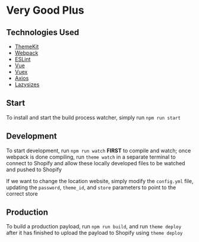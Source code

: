 # Very Good Plus

## Technologies Used

- [ThemeKit](https://shopify.github.io/themekit/#use-a-new-theme)
- [Webpack](https://webpack.js.org/)
- [ESLint](https://eslint.org/)
- [Vue](https://vuejs.org/)
- [Vuex](https://vuex.vuejs.org/guide/)
- [Axios](https://www.npmjs.com/package/axios)
- [Lazysizes](https://github.com/aFarkas/lazysizes)

## Start

To install and start the build process watcher, simply run `npm run start`

## Development

To start development, run `npm run watch` **FIRST** to compile and watch; once webpack is done compiling, run `theme watch` in a separate terminal to connect to Shopify and allow these locally developed files to be watched and pushed to Shopify

If we want to change the location website, simply modify the `config.yml` file, updating the `password`, `theme_id`, and `store` parameters to point to the correct store

## Production

To build a production payload, run `npm run build`, and run `theme deploy` after it has finished to upload the payload to Shopify using `theme deploy`
